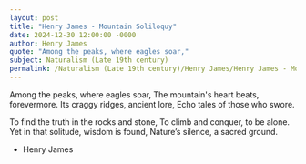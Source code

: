 ```yaml
---
layout: post
title: "Henry James - Mountain Soliloquy"
date: 2024-12-30 12:00:00 -0000
author: Henry James
quote: "Among the peaks, where eagles soar,"
subject: Naturalism (Late 19th century)
permalink: /Naturalism (Late 19th century)/Henry James/Henry James - Mountain Soliloquy
---
```


Among the peaks, where eagles soar,
The mountain's heart beats, forevermore.
Its craggy ridges, ancient lore,
Echo tales of those who swore.

To find the truth in the rocks and stone,
To climb and conquer, to be alone.
Yet in that solitude, wisdom is found,
Nature’s silence, a sacred ground.


- Henry James
